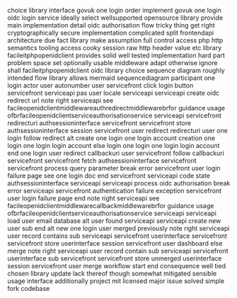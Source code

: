 choice library interface govuk one login order implement govuk one login oidc login service ideally select wellsupported opensource library provide main implementation detail oidc authorisation flow tricky thing get right cryptographically secure implementation complicated split frontendapi architecture due fact library make assumption full control access php http semantics tooling access cooky session raw http header value etc library facileitphpopenidclient provides solid well tested implementation hard part problem space set optionally usable middleware adapt otherwise ignore shall facileitphpopenidclient oidc library choice sequence diagram roughly intended flow library allows mermaid sequencediagram participant one login actor user autonumber user servicefront click login button servicefront serviceapi pas user locale serviceapi serviceapi create oidc redirect url note right serviceapi see facileopenidclientmiddlewareauthredirectmiddlewarebrfor guidance usage ofbrfacileopenidclientserviceauthorisationservice serviceapi servicefront redirecturi authsessioninterface servicefront servicefront store authsessioninterface session servicefront user redirect redirecturi user one login follow redirect alt create one login one login account creation one login one login login account else login one login one login login account end one login user redirect callbackuri user servicefront follow callbackuri servicefront servicefront fetch authsessioninterface servicefront servicefront process query parameter break error servicefront user login failure page see one login doc end servicefront serviceapi code state authsessioninterface serviceapi serviceapi process oidc authorisation break error serviceapi servicefront authentication failure exception servicefront user login failure page end note right serviceapi see facileopenidclientmiddlewarecallbackmiddlewarebrfor guidance usage ofbrfacileopenidclientserviceauthorisationservice serviceapi serviceapi load user email database alt user found serviceapi serviceapi create new user sub end alt new one login user merged previously note right serviceapi user record contains sub serviceapi servicefront userinterface servicefront servicefront store userinterface session servicefront user dashboard else merge note right serviceapi user record contain sub serviceapi servicefront userinterface sub servicefront servicefront store unmerged userinterface session servicefront user merge workflow start end consequence well tied chosen library update lack thereof though somewhat mitigated sensible usage interface additionally project mit licensed major issue solved simple fork codebase